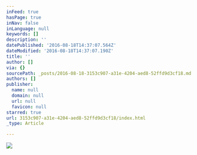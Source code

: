 ```yaml
---
inFeed: true
hasPage: true
inNav: false
inLanguage: null
keywords: []
description: ''
datePublished: '2016-08-18T14:37:07.564Z'
dateModified: '2016-08-18T14:37:07.190Z'
title: ''
author: []
via: {}
sourcePath: _posts/2016-08-18-3153c907-a31e-4204-aed8-52ffd9d3cf18.md
authors: []
publisher:
  name: null
  domain: null
  url: null
  favicon: null
starred: true
url: 3153c907-a31e-4204-aed8-52ffd9d3cf18/index.html
_type: Article

---
```

![](https://the-grid-user-content.s3-us-west-2.amazonaws.com/9e231ad9-e309-4b13-8f47-593daab87a43.png)